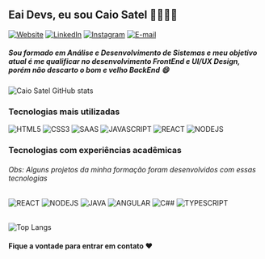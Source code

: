 ## Eai Devs, eu sou Caio Satel 🫱🏿‍🫲🏻

[![Website](https://img.shields.io/badge/website-000000?style=for-the-badge&logo=About.me&logoColor=white)](https://caio-satel.github.io/curriculum-vitae-online/)
[![LinkedIn](https://img.shields.io/badge/LinkedIn-0077B5?style=for-the-badge&logo=linkedin&logoColor=white)](https://www.linkedin.com/in/caio-satel/)
[![Instagram](https://img.shields.io/badge/Instagram-E4405F?style=for-the-badge&logo=instagram&logoColor=white)](https://www.instagram.com/caiosatel/)
[![E-mail](https://img.shields.io/badge/Microsoft_Outlook-0078D4?style=for-the-badge&logo=microsoft-outlook&logoColor=white)](mailto:caio_satel@hotmail.com)

<h5>Sou formado em Análise e Desenvolvimento de Sistemas e meu objetivo atual é me qualificar no desenvolvimento FrontEnd e UI/UX Design, porém não descarto o bom e velho BackEnd 😄</h5>

![Caio Satel GitHub stats](https://github-readme-stats.vercel.app/api?username=caio-satel&show_icons=true&theme=radical)

### Tecnologias mais utilizadas

<div style="display: inline_block">
  <img alt="HTML5" src="https://img.shields.io/badge/HTML5-E34F26?style=for-the-badge&logo=html5&logoColor=white"/>
  <img alt="CSS3" src="https://img.shields.io/badge/CSS3-1572B6?style=for-the-badge&logo=css3&logoColor=white"/>
  <img alt="SAAS" src="https://img.shields.io/badge/Sass-CC6699?style=for-the-badge&logo=sass&logoColor=white"/>
  <img alt="JAVASCRIPT" src="https://img.shields.io/badge/JavaScript-F7DF1E?style=for-the-badge&logo=javascript&logoColor=black"/>
  <img alt="REACT" src="https://img.shields.io/badge/React-20232A?style=for-the-badge&logo=react&logoColor=61DAFB"/>
  <img alt="NODEJS" src="https://img.shields.io/badge/Node.js-43853D?style=for-the-badge&logo=node.js&logoColor=white"/>
</div>

### Tecnologias com experiências acadêmicas
<h6>Obs: Alguns projetos da minha formação foram desenvolvidos com essas tecnologias</h6>

<div style="display: inline_block">
  <img alt="REACT" src="https://img.shields.io/badge/React-20232A?style=for-the-badge&logo=react&logoColor=61DAFB"/>
  <img alt="NODEJS" src="https://img.shields.io/badge/Node.js-43853D?style=for-the-badge&logo=node.js&logoColor=white"/>
  <img alt="JAVA" src="https://img.shields.io/badge/Java-ED8B00?style=for-the-badge&logo=openjdk&logoColor=white"/>
  <img alt="ANGULAR" src="https://img.shields.io/badge/Angular-DD0031?style=for-the-badge&logo=angular&logoColor=white"/>
  <img alt="C##" src="https://img.shields.io/badge/C%23-239120?style=for-the-badge&logo=c-sharp&logoColor=white"/>
  <img alt="TYPESCRIPT" src="https://img.shields.io/badge/TypeScript-007ACC?style=for-the-badge&logo=typescript&logoColor=white"/>
</div><br/>

![Top Langs](https://github-readme-stats.vercel.app/api/top-langs/?username=caio-satel&layout=compact)

#### Fique a vontade para entrar em contato ❤️
